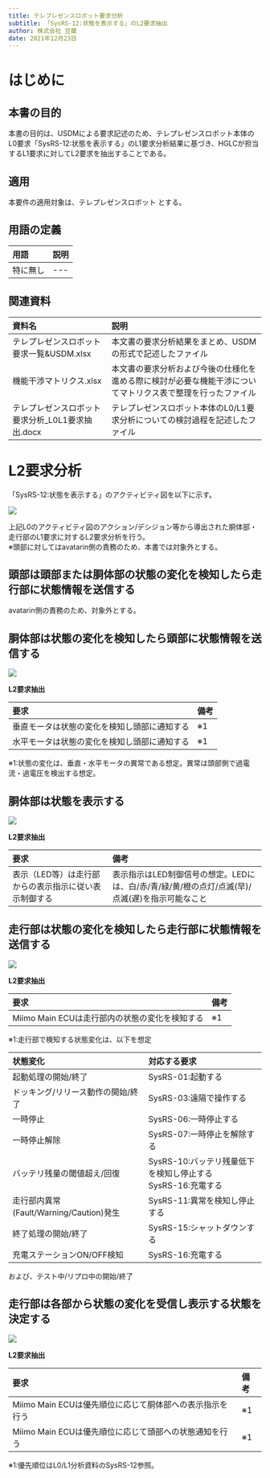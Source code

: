```yaml
---
title: テレプレゼンスロボット要求分析
subtitle: 「SysRS-12:状態を表示する」のL2要求抽出
author: 株式会社 豆蔵
date: 2021年12月23日
---
```

<!-- ↑表紙ページのための情報 -->

<div style="page-break-before:always"></div>

# はじめに

## 本書の目的

本書の目的は、USDMによる要求記述のため、テレプレゼンスロボット本体のL0要求「SysRS-12:状態を表示する」のL1要求分析結果に基づき、HGLCが担当するL1要求に対してL2要求を抽出することである。

## 適用

本要件の適用対象は、テレプレゼンスロボット とする。

## 用語の定義

|用語|説明|
|:---|:---|
|特に無し|---|

## 関連資料

|資料名|説明|
|:---|:---|
|テレプレゼンスロボット要求一覧&USDM.xlsx|本文書の要求分析結果をまとめ、USDMの形式で記述したファイル|
|機能干渉マトリクス.xlsx|本文書の要求分析および今後の仕様化を進める際に検討が必要な機能干渉についてマトリクス表で整理を行ったファイル|
|テレプレゼンスロボット要求分析_L0L1要求抽出.docx|テレプレゼンスロボット本体のL0/L1要求分析についての検討過程を記述したファイル|


<div style="page-break-before:always"></div>

# L2要求分析

「SysRS-12:状態を表示する」のアクティビティ図を以下に示す。



![](.images/activity/display_status.png)

上記L0のアクティビティ図のアクション/デシジョン等から導出された胴体部・走行部のL1要求に対するL2要求分析を行う。  
※頭部に対してはavatarin側の責務のため、本書では対象外とする。

<div style="page-break-before:always"></div>

## 頭部は頭部または胴体部の状態の変化を検知したら走行部に状態情報を送信する

avatarin側の責務のため、対象外とする。

<div style="page-break-before:always"></div>

## 胴体部は状態の変化を検知したら頭部に状態情報を送信する

![](.images/activity/display_status/body-act01.png)

**L2要求抽出**

|要求|備考|
|:---|:---|
|垂直モータは状態の変化を検知し頭部に通知する|※1|
|水平モータは状態の変化を検知し頭部に通知する|※1|

※1:状態の変化は、垂直・水平モータの異常である想定。異常は頭部側で過電流・過電圧を検出する想定。

<div style="page-break-before:always"></div>

## 胴体部は状態を表示する

![](.images/activity/display_status/body-act02.png)

**L2要求抽出**

|要求|備考|
|:---|:---|
|表示（LED等）は走行部からの表示指示に従い表示制御する|表示指示はLED制御信号の想定。LEDには、白/赤/青/緑/黄/橙の点灯/点滅(早)/点滅(遅)を指示可能なこと|


<div style="page-break-before:always"></div>

## 走行部は状態の変化を検知したら走行部に状態情報を送信する

![](.images/activity/display_status/act01.png)


**L2要求抽出**

|要求|備考|
|:---|:---|
|Miimo Main ECUは走行部内の状態の変化を検知する|※1|

※1:走行部で検知する状態変化は、以下を想定

|状態変化|対応する要求|
|:---|:---|
|起動処理の開始/終了|SysRS-01:起動する|
|ドッキング/リリース動作の開始/終了|SysRS-03:遠隔で操作する|
|一時停止|SysRS-06:一時停止する|
|一時停止解除|SysRS-07:一時停止を解除する|
|バッテリ残量の閾値超え/回復|SysRS-10:バッテリ残量低下を検知し停止する<br/>SysRS-16:充電する|
|走行部内異常(Fault/Warning/Caution)発生|SysRS-11:異常を検知し停止する|
|終了処理の開始/終了|SysRS-15:シャットダウンする|
|充電ステーションON/OFF検知|SysRS-16:充電する|

および、テスト中/リプロ中の開始/終了


<div style="page-break-before:always"></div>

## 走行部は各部から状態の変化を受信し表示する状態を決定する

![](.images/activity/display_status/act02.png)


**L2要求抽出**

|要求|備考|
|:---|:---|
|Miimo Main ECUは優先順位に応じて胴体部への表示指示を行う|※1|
|Miimo Main ECUは優先順位に応じて頭部への状態通知を行う|※1|
※1:優先順位はL0/L1分析資料のSysRS-12参照。

<div style="page-break-before:always"></div>

